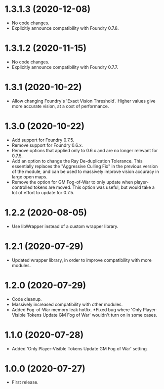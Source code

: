 # 1.3.1.3 (2020-12-08)

* No code changes.
* Explicitly announce compatibility with Foundry 0.7.8.

# 1.3.1.2 (2020-11-15)

* No code changes.
* Explicitly announce compatibility with Foundry 0.7.7.

# 1.3.1 (2020-10-22)

* Allow changing Foundry's 'Exact Vision Threshold'. Higher values give more accurate vision, at a cost of performance.

# 1.3.0 (2020-10-22)

* Add support for Foundry 0.7.5.
* Remove support for Foundry 0.6.x.
* Remove options that applied only to 0.6.x and are no longer relevant for 0.7.5.
* Add an option to change the Ray De-duplication Tolerance. This essentially replaces the "Aggressive Culling Fix" in the previous version of the module, and can be used to massively improve vision accuracy in large open maps.
* Remove the option for GM Fog-of-War to only update when player-controlled tokens are moved. This option was useful, but would take a lot of effort to update for 0.7.5.

# 1.2.2 (2020-08-05)

* Use libWrapper instead of a custom wrapper library.

# 1.2.1 (2020-07-29)

* Updated wrapper library, in order to improve compatibility with more modules.

# 1.2.0 (2020-07-29)

* Code cleanup.
* Massively increased compatibility with other modules.
* Added Fog-of-War memory leak hotfix.
*Fixed bug where 'Only Player-Visible Tokens Update GM Fog of War' wouldn't turn on in some cases.

# 1.1.0 (2020-07-28)

* Added 'Only Player-Visible Tokens Update GM Fog of War' setting

# 1.0.0 (2020-07-27)

* First release.